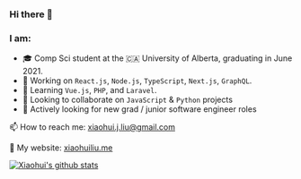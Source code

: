 ### Hi there 👋

### I am:
- 🎓 Comp Sci student at the 🇨🇦 University of Alberta, graduating in June 2021.
- 🙇 Working on `React.js`, `Node.js`, `TypeScript`, `Next.js`, `GraphQL`.
- 🌊 Learning `Vue.js`, `PHP`, and `Laravel`.
- 🤝 Looking to collaborate on `JavaScript` & `Python` projects
- 🏢 Actively looking for new grad / junior software engineer roles

📫 How to reach me: xiaohui.j.liu@gmail.com

🕺 My website: [xiaohuiliu.me](https://xiaohuiliu.me)


[![Xiaohui's github stats](https://github-readme-stats.vercel.app/api?username=xiaohui-j-liu&count_private=true&show_icons=true&theme=cobalt)](https://github.com/anuraghazra/github-readme-stats)

